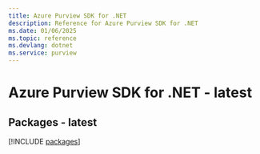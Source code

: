 ```yaml
---
title: Azure Purview SDK for .NET
description: Reference for Azure Purview SDK for .NET
ms.date: 01/06/2025
ms.topic: reference
ms.devlang: dotnet
ms.service: purview
---
```

# Azure Purview SDK for .NET - latest
## Packages - latest
[!INCLUDE [packages](purview-index.md)]